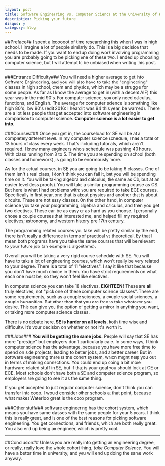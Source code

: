 ```yaml
---
layout: post
title: Software Engineering vs. Computer Science at the University of Waterloo
description: Picking your future
disqus: y
category: blog
---
```


##Preface##
I spent a loooooot of time researching this when I was in high school. I imagine a lot of people similarly do. This is a big decision that needs to be made. If you want to end up doing work involving programming you are probably going to be picking one of these two. I ended up choosing computer science, but I will attempt to be unbiased when writing this post.

---


###Entrance Difficulty###
You will need a higher average to get into Software Engineering, and you will also have to take the "engineering" classes in high school, chem and physics, which may be a struggle for some people. As far as I know the average to get in (with a decent AIF) this year was in 
the mid 90's. For computer science, you only need calculus, functions, and English. The average for computer science is something like high 80's, low 90's (edit 2016: I heard it was 94 this year, be warned). There are a lot less people that get accepted into software engineering in comparison to computer science. **Computer science is a lot easier to get into**.

###Courses###
Once you get in, the courseload for SE will be at a completely different level. In my computer science schedule, I had a total of 13 hours of class
every week. That's including tutorials, which aren't required. I know many engineers who's schedule was pushing 40 hours. With class running
from 8 to 5. The time you are spending on school (both classes and homework), is going to be enormously more. 

As for the actual courses, in SE you are going to be taking 6 classes. One of them isn't a real class, I don't think you can fail it, but 
you will be spending time on it. You will be taking algebra and calculus, the same as CS, but at an easier level (less proofs). You will take a 
similar programming course as CS. But here is what I had problems with: you are required to take ECE courses. Specifically in first year, one that is about physics
and another that is about circuits. These are not easy classes. On the other hand, in computer science you take your programming, algebra and calculus, and then you get two
electives. These can be as easy or as hard as you choose. I personally chose a couple courses that interested me, and helped fill my required electives;
 astronomy, and western history pre 17th century.	
 
The programming related courses you take will be pretty similar by the end, there isn't really a difference in terms of practical vs theoretical. By that I mean
both programs have you take the same courses that will be relevant to your future job (an example is algorithms).
 
Overall you will be taking a very rigid course schedule with SE. You will have to take a lot of engineering courses, which won't really be very related
to your degree. There is a total of 11 "electives". I say it like that because you don't have much choice in them. You have strict requirements on what 
each one must be, so they won't feel like electives.

In computer science you can take 18 electives. **EIGHTEEN!** These are **all** truly electives, not "pick one of these computer science classes". There are some requirements, such as a couple sciences,
a couple social sciences, a couple humanities. But other than that you are free to take whatever you desire. This can give you the option of getting a minor 
in anything you want, or taking more computer science classes.
 
There is no debate here. **SE is harder on all levels**, both time wise and difficulty. It's your decision on whether or not it's worth it.

###Jobs###
**You will be getting the same jobs.** People will say that SE has more "prestige" but employers don't particularly care. In some ways, I think computer science has the advantage,
because you have more free time to spend on side projects, leading to better jobs, and a better career. But in software engineering there is the cohort system, which might help you
out in terms of making connections. You could end up doing a bit more hardware related stuff in SE, but if that is your goal you should look at CE or ECE. Most schools
don't have both a SE and computer science program, so employers are going to see it as the same thing.

If you get accepted to just regular computer science, don't think you can transfer into coop. I would consider other schools at that point, because what makes Waterloo great is the
coop program.

###Other stuff###
software engineering has the cohort system, which means you have same classes with the same people for your 5 years. I think this is really great, and is one of the best reasons
for picking software engineering. You get connections, and friends, which are both really great. You also end up being an engineer, which is pretty cool.

---

##Conclusion##
Unless you are really into getting an engineering degree, or really, really love the whole cohort thing, *take Computer Science*. You will have a better time in university, and you will
end up doing the same work anyway.
 